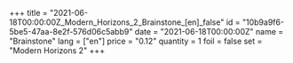+++
title = "2021-06-18T00:00:00Z_Modern_Horizons_2_Brainstone_[en]_false"
id = "10b9a9f6-5be5-47aa-8e2f-576d06c5abb9"
date = "2021-06-18T00:00:00Z"
name = "Brainstone"
lang = ["en"]
price = "0.12"
quantity = 1
foil = false
set = "Modern Horizons 2"
+++
